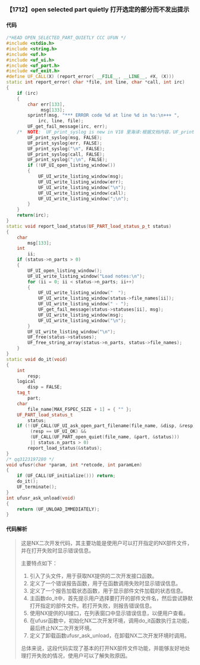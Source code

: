 ### 【1712】open selected part quietly 打开选定的部分而不发出提示

#### 代码

```cpp
/*HEAD OPEN_SELECTED_PART_QUIETLY CCC UFUN */
#include <stdio.h>
#include <string.h>
#include <uf.h>
#include <uf_ui.h>
#include <uf_part.h>
#include <uf_exit.h>
#define UF_CALL(X) (report_error( __FILE__, __LINE__, #X, (X)))
static int report_error( char *file, int line, char *call, int irc)
{
    if (irc)
    {
        char err[133],
             msg[133];
        sprintf(msg, "*** ERROR code %d at line %d in %s:\n+++ ",
            irc, line, file);
        UF_get_fail_message(irc, err);
    /*  NOTE:  UF_print_syslog is new in V18 里海译:根据文档内容，UF_print_syslog 是 V18 中新增的功能，用于打印系统日志。该功能允许用户打印系统日志文件中的内容，而无需直接访问系统日志文件。它是一个新添加的函数，用于方便地打印系统日志信息。 */
        UF_print_syslog(msg, FALSE);
        UF_print_syslog(err, FALSE);
        UF_print_syslog("\n", FALSE);
        UF_print_syslog(call, FALSE);
        UF_print_syslog(";\n", FALSE);
        if (!UF_UI_open_listing_window())
        {
            UF_UI_write_listing_window(msg);
            UF_UI_write_listing_window(err);
            UF_UI_write_listing_window("\n");
            UF_UI_write_listing_window(call);
            UF_UI_write_listing_window(";\n");
        }
    }
    return(irc);
}
static void report_load_status(UF_PART_load_status_p_t status)
{
    char
        msg[133];
    int
        ii;
    if (status->n_parts > 0)
    {
        UF_UI_open_listing_window();
        UF_UI_write_listing_window("Load notes:\n");
        for (ii = 0; ii < status->n_parts; ii++)
        {
            UF_UI_write_listing_window("  ");
            UF_UI_write_listing_window(status->file_names[ii]);
            UF_UI_write_listing_window(" - ");
            UF_get_fail_message(status->statuses[ii], msg);
            UF_UI_write_listing_window(msg);
            UF_UI_write_listing_window("\n");
        }
        UF_UI_write_listing_window("\n");
        UF_free(status->statuses);
        UF_free_string_array(status->n_parts, status->file_names);
    }
}
static void do_it(void)
{
    int
        resp;
    logical
        disp = FALSE;
    tag_t
        part;
    char
        file_name[MAX_FSPEC_SIZE + 1] = { "" };
    UF_PART_load_status_t
        status;
    if (!(UF_CALL(UF_UI_ask_open_part_filename(file_name, &disp, &resp))) &&
         (resp == UF_UI_OK) &&
         (UF_CALL(UF_PART_open_quiet(file_name, &part, &status)))
         || status.n_parts > 0)
        report_load_status(&status);
}
/* qq3123197280 */
void ufusr(char *param, int *retcode, int paramLen)
{
    if (UF_CALL(UF_initialize())) return;
    do_it();
    UF_terminate();
}
int ufusr_ask_unload(void)
{
    return (UF_UNLOAD_IMMEDIATELY);
}

```

#### 代码解析

> 这是NX二次开发代码，其主要功能是使用户可以打开指定的NX部件文件，并在打开失败时显示错误信息。
>
> 主要特点如下：
>
> 1. 引入了头文件，用于获取NX提供的二次开发接口函数。
> 2. 定义了一个错误报告函数，用于在函数调用失败时显示错误信息。
> 3. 定义了一个报告加载状态函数，用于显示部件文件加载的状态信息。
> 4. 主函数do_it中，首先提示用户选择要打开的部件文件名，然后尝试静默打开指定的部件文件。若打开失败，则报告错误信息。
> 5. 使用NX提供的UI接口，在列表窗口中显示错误信息，以便用户查看。
> 6. 在ufusr函数中，初始化NX二次开发环境，调用do_it函数执行主功能，最后终止NX二次开发环境。
> 7. 定义了卸载函数ufusr_ask_unload，在卸载NX二次开发环境时调用。
>
> 总体来说，这段代码实现了基本的打开NX部件文件功能，并能够友好地处理打开失败的情况，使用户可以了解失败原因。
>
